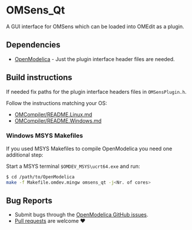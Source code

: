 # OMSens_Qt
A GUI interface for OMSens which can be loaded into OMEdit as a plugin.

## Dependencies

  - [OpenModelica](https://github.com/OpenModelica/OpenModelica) - Just the plugin interface header files are needed.

## Build instructions

If needed fix paths for the plugin interface headers files in `OMSensPlugin.h`.


Follow the instructions matching your OS:

  - [OMCompiler/README.Linux.md](https://github.com/OpenModelica/OpenModelica/blob/master/OMCompiler/README.Linux.md)
  - [OMCompiler/README.Windows.md](https://github.com/OpenModelica/OpenModelica/blob/master/OMCompiler/README.Windows.md)

### Windows MSYS Makefiles

If you used MSYS Makefiles to compile OpenModelica you need one additional step:

Start a MSYS terminal `$OMDEV_MSYS\ucrt64.exe` and run:

```bash
$ cd /path/to/OpenModelica
make -f Makefile.omdev.mingw omsens_qt -j<Nr. of cores>
```

## Bug Reports

  - Submit bugs through the [OpenModelica GitHub issues](https://github.com/OpenModelica/OpenModelica/issues/new).
  - [Pull requests](../../pulls) are welcome ❤️
